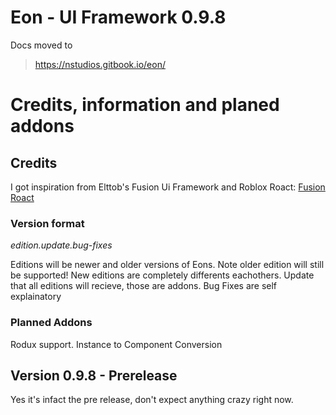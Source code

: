 # Eon - UI Framework 0.9.8

Docs moved to 
> https://nstudios.gitbook.io/eon/

# Credits, information and planed addons

## Credits

I got inspiration from Elttob's Fusion Ui Framework and Roblox Roact:
[Fusion](https://elttob.uk/Fusion/)
[Roact](https://roblox.github.io/roact/)

### Version format

*edition.update.bug-fixes*

Editions will be newer and older versions of Eons. Note older edition will still be supported! New editions are completely differents eachothers.
Update that all editions will recieve, those are addons.
Bug Fixes are self explainatory

### Planned Addons

Rodux support. Instance to Component Conversion

## Version 0.9.8 - Prerelease

Yes it's infact the pre release, don't expect anything crazy right now.
